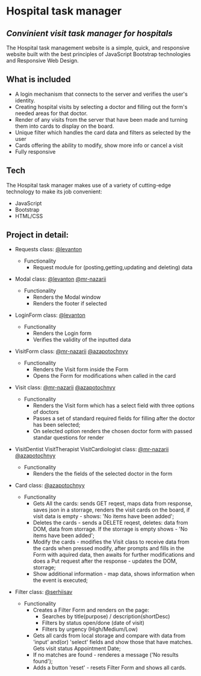 # Hospital task manager

## _Convinient visit task manager for hospitals_

The Hospital task management website is a simple, quick, and responsive website built with the
best principles of JavaScript Bootstrap technologies and Responsive Web Design.

## What is included

- A login mechanism that connects to the server and verifies the user's identity.
- Creating hospital visits by selecting a doctor and filling out the form's needed areas for that doctor.
- Render of any visits from the server that have been made and turning them into cards to display on the board.
- Unique filter which handles the card data and filters as selected by the user
- Cards offering the ability to modify, show more info or cancel a visit
- Fully responsive

## Tech

The Hospital task manager makes use of a variety of cutting-edge technology to make its job convenient:

- JavaScript
- Bootstrap
- HTML/CSS

## Project in detail:

- Requests class: [@levanton](https://github.com/levanton)

  - Functionality
    - Request module for (posting,getting,updating and deleting) data

- Modal class: [@levanton](https://github.com/levanton) [@mr-nazarii](https://github.com/mr-nazarii)

  - Functionality
    - Renders the Modal window
    - Renders the footer if selected

- LoginForm class: [@levanton](https://github.com/levanton)

  - Functionality
    - Renders the Login form
    - Verifies the validity of the inputted data

- VisitForm class: [@mr-nazarii](https://github.com/mr-nazarii) [@azapotochnyy](https://github.com/azapotochnyy)

  - Functionality
    - Renders the Visit form inside the Form
    - Opens the Form for modifications when called in the card

- Visit class: [@mr-nazarii](https://github.com/mr-nazarii) [@azapotochnyy](https://github.com/azapotochnyy)

  - Functionality
    - Renders the Visit form which has a select field with three options of doctors
    - Passes a set of standard required fields for filling after the doctor has been selected;
    - On selected option renders the chosen doctor form with passed standar questions for render

- VisitDentist VisitTherapist VisitCardiologist class: [@mr-nazarii](https://github.com/mr-nazarii) [@azapotochnyy](https://github.com/azapotochnyy)

  - Functionality
    - Renders the the fields of the selected doctor in the form

- Card class: [@azapotochnyy](https://github.com/azapotochnyy)

  - Functionality
    - Gets All the cards: sends GET reqest, maps data from response, saves json in a storrage, renders the visit cards on the board, if visit data is empty - shows: 'No items have been added';
    - Deletes the cards - sends a DELETE reqest, deletes: data from DOM, data from storrage. If the storrage is empty shows - 'No items have been added';
    - Modify the cards - modifies the Visit class to receive data from the cards when pressed modify, after prompts and fills in the Form with aquired data, then awaits for further modifications and does a Put request after the response - updates the DOM, storrage;
    - Show additional information - map data, shows information when the event is executed;

- Filter class: [@serhiisav](https://github.com/serhiisav)
  - Functionality
    - Creates a Filter Form and renders on the page:
      - Searches by title(purpose) / description(shortDesc)
      - Filters by status open/done (date of visit)
      - Filters by urgency (High/Medium/Low)
    - Gets all cards from local storage and compare with data from 'input' and(or) 'select' fields and show those that have matches. Gets visit status Appointment Date;
    - If no matches are found - renderes a message ('No results found');
    - Adds a button 'reset' - resets Filter Form and shows all cards.
